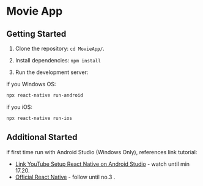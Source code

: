 # Movie App

## Getting Started

1. Clone the repository: `cd MovieApp/`.

2. Install dependencies: `npm install`

3. Run the development server:

if you Windows OS:

```bash
npx react-native run-android
```

if you iOS:

```bash
npx react-native run-ios
```

## Additional Started

if first time run with Android Studio (Windows Only), references link tutorial:

- [Link YouTube Setup React Native on Android Studio](https://www.youtube.com/watch?v=6tEV6H07Fd8) - watch until min 17.20.
- [Official React Native](https://reactnative.dev/docs/environment-setup?guide=native) - follow until no.3 .
